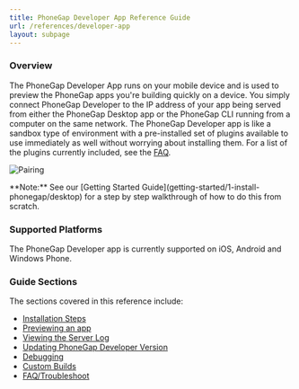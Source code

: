 ```yaml
---
title: PhoneGap Developer App Reference Guide
url: /references/developer-app
layout: subpage
---
```


### Overview
The PhoneGap Developer App runs on your mobile device and is used to preview the PhoneGap apps you're building quickly on a device. You
simply connect PhoneGap Developer to the IP address of your app being served from either the PhoneGap Desktop app or the PhoneGap CLI
 running from a computer on the same network. The PhoneGap Developer app is like a sandbox type of environment with a pre-installed set of plugins
 available to use immediately as well without worrying about installing them. For a list of the plugins currently included, see the [FAQ](references/developer-app/troubleshoot-faq).  
 
 ![Pairing](/images/phonegap-developer-app-pairing.png)
    
<div class="alert--info">**Note:** See our [Getting Started Guide](getting-started/1-install-phonegap/desktop) for a step 
by step walkthrough of how to do this from scratch.</div>     

### Supported Platforms
The PhoneGap Developer app is currently supported on iOS, Android and Windows Phone. 

### Guide Sections
The sections covered in this reference include:

- [Installation Steps](developer-app/install/ios)
- [Previewing an app](developer-app/preview)
- [Viewing the Server Log](developer-app/view-server-log)
- [Updating PhoneGap Developer Version](developer-app/update-version)
- [Debugging](developer-app/debugging)
- [Custom Builds](developer-app/custom-build/ios)
- [FAQ/Troubleshoot](developer-app/troubleshoot-faq)
